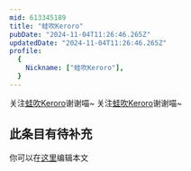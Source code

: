 ```yaml
---
mid: 613345189
title: "蛙吹Keroro"
pubDate: "2024-11-04T11:26:46.265Z"
updatedDate: "2024-11-04T11:26:46.265Z"
profile:
  {
    Nickname: ["蛙吹Keroro"],
  }
---
```


关注[蛙吹Keroro](https://space.bilibili.com/613345189)谢谢喵~ 关注[蛙吹Keroro](https://space.bilibili.com/613345189)谢谢喵~

## 此条目有待补充
你可以在[这里](https://github.com/Yuhanawa/VTuber.ICU-Content/edit/master/v/蛙吹Keroro/index.md)编辑本文
